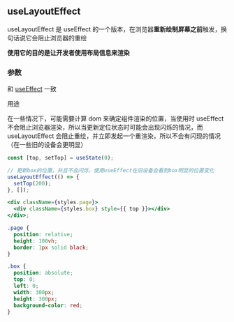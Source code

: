 ## useLayoutEffect

useLayoutEffect 是 useEffect 的一个版本，在浏览器**重新绘制屏幕之前**触发，换句话说它会阻止浏览器的重绘

**使用它的目的是让开发者使用布局信息来渲染**

### 参数

和 [useEffect](/frontend-frame/react/hooks/useEffect/) 一致

用途

在一些情况下，可能需要计算 dom 来确定组件渲染的位置，当使用时 useEffect 不会阻止浏览器渲染，所以当更新定位状态时可能会出现闪烁的情况，而 useLayoutEffect 会阻止重绘，并立即发起一个重渲染，所以不会有闪现的情况（在一些旧的设备会更明显）

```jsx
const [top, setTop] = useState(0);

// 更新box的位置，并且不会闪烁，使用useEffect在旧设备会看到box明显的位置变化
useLayoutEffect(() => {
  setTop(200);
}, []);

<div className={styles.page}>
  <div className={styles.box} style={{ top }}></div>
</div>;
```

```css
.page {
  position: relative;
  height: 100vh;
  border: 1px solid black;
}

.box {
  position: absolute;
  top: 0;
  left: 0;
  width: 300px;
  height: 300px;
  background-color: red;
}
```
